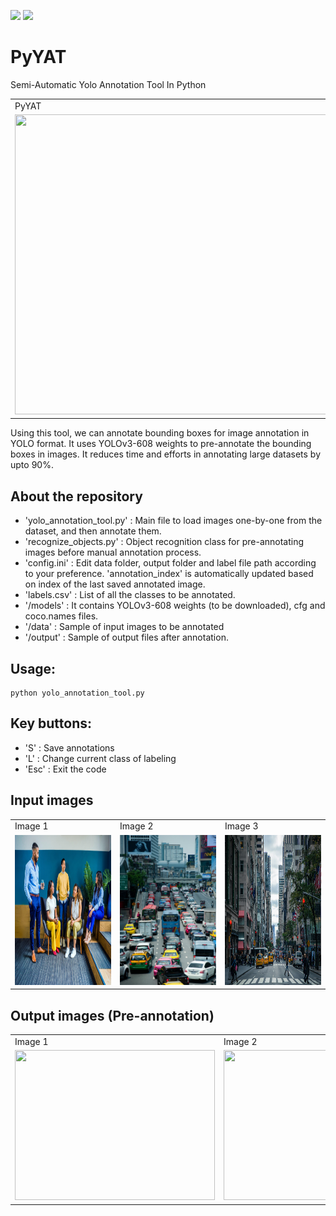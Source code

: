 <a href="https://www.linkedin.com/in/parthibanma/"><img src="https://img.shields.io/badge/LinkedIn-0077B5?style=for-the-badge&logo=linkedin&logoColor=white"></img></a>
<a href="https://parthi.vercel.app"><img src="https://img.shields.io/badge/Website-About%20Me-brightgreen"></img></a>

# PyYAT
Semi-Automatic Yolo Annotation Tool In Python

<table>
  <tr>
    <td>PyYAT</td>
  </tr>
  <tr>
    <td><img src="https://user-images.githubusercontent.com/38634222/175885482-baf10681-6ef5-45b5-873d-c4304e8fea73.png" width=640 height=480></td>
  </tr>
 </table>
 
Using this tool, we can annotate bounding boxes for image annotation in YOLO format. 
It uses YOLOv3-608 weights to pre-annotate the bounding boxes in images. It reduces time and efforts in annotating large datasets by upto 90%.

## About the repository
* 'yolo_annotation_tool.py' : Main file to load images one-by-one from the dataset, and then annotate them.
* 'recognize_objects.py' : Object recognition class for pre-annotating images before manual annotation process.
* 'config.ini' : Edit data folder, output folder and label file path according to your preference. 'annotation_index' is automatically updated based on index of the last saved annotated image.
* 'labels.csv' : List of all the classes to be annotated.
* '/models' : It contains YOLOv3-608 weights (to be downloaded), cfg and coco.names files.
* '/data' : Sample of input images to be annotated
* '/output' : Sample of output files after annotation.

## Usage:
```
python yolo_annotation_tool.py
```
## Key buttons:
* 'S' : Save annotations
* 'L' : Change current class of labeling
* 'Esc' :  Exit the code

## Input images

<table>
  <tr>
    <td>Image 1</td>
     <td>Image 2</td>
     <td>Image 3</td>
  </tr>
  <tr>
    <td><img src="https://github.com/2vin/PyYAT/blob/master/data/1.jpg" width=320 height=240></td>
    <td><img src="https://github.com/2vin/PyYAT/blob/master/data/2.jpg" width=320 height=240></td>
    <td><img src="https://github.com/2vin/PyYAT/blob/master/data/3.jpeg" width=320 height=240></td>
  </tr>
 </table>


## Output images (Pre-annotation)

<table>
  <tr>
    <td>Image 1</td>
     <td>Image 2</td>
     <td>Image 3</td>
  </tr>
  <tr>
    <td><img src="https://user-images.githubusercontent.com/38634222/175885476-e8b33fb0-f2be-4a4e-b1fc-ae493e03e85b.png" width=320 height=240></td>
    <td><img src="https://user-images.githubusercontent.com/38634222/175885461-93b0fafe-e135-4a76-9b6a-416de9a4513a.png" width=320 height=240></td>
    <td><img src="https://user-images.githubusercontent.com/38634222/175885482-baf10681-6ef5-45b5-873d-c4304e8fea73.png" width=320 height=240></td>
  </tr>
 </table>

